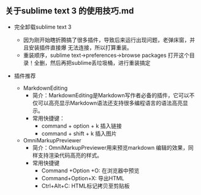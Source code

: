 ## 关于sublime text 3 的使用技巧.md

- 完全卸载sublime text 3
    + 因为刚开始瞎折腾搞了很多插件，导致后来运行出现问题，老弹床窗，并且安装插件直接爆 无法连接，所以打算重装。
    + 重装顺序，sublime text->preferences->browse packages 打开这个目录！全删，然后再把sublime丢垃圾桶，进行重装搞定

- 插件推荐
    + MarkdownEditing
        * 简介：MarkdownEditing是Markdown写作者必备的插件，它可以不仅可以高亮显示Markdown语法还支持很多编程语言的语法高亮显示。
        * 常用快捷键：
            - command + option + k 插入链接
            - command + shift + k 插入图片
    + OmniMarkupPreviewer
        * 简介：OmniMarkupPreviewer用来预览markdown 编辑的效果，同样支持渲染代码高亮的样式。
        * 常用快捷键
            - Command +Option +O: 在浏览器中预览
            - Command+Option+X: 导出HTML
            - Ctrl+Alt+C: HTML标记拷贝至剪贴板
